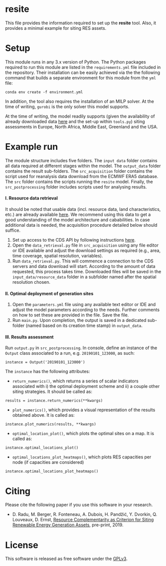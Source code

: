 # resite

This file provides the information required to set up the __resite__ tool. Also, it provides a minimal example for siting
RES assets.  

# Setup

This module runs in any 3.x version of Python. The Python packages required to run this module are listed 
in the `requirements.yml` file included in the repository. Their installation can be easily achieved via the the following
command that builds a separate environment for this module from the `yml` file:
   
    conda env create -f environment.yml
    
In addition, the tool also requires the installation of an MILP solver. At the time of writing, `gurobi` is the only
solver this model supports. 

At the time of writing, the model readily supports (given the availability of already downloaded data
[here](https://dox.uliege.be/index.php/s/trys2xY7j9JsQ3z) and the set-up within `tools.py`) siting assessments in 
Europe, North Africa, Middle East, Greenland and the USA.

   
# Example run

The module structure includes five folders. The `input data` folder contains all data required at different stages within 
the model. The `output_data` folder contains the result sub-folders. The `src_acquisition` folder contains the script
used for reanalysis data download from the ECMWF ERA5 database. The `src` folder contains the scripts running the `resite`
model. Finally, the `src_postprocessing` folder includes scripts used for analysing results.

#### I. Resource data retrieval
It should be noted that usable data (incl. resource data, land characteristics, etc.) are already available 
[here](https://dox.uliege.be/index.php/s/trys2xY7j9JsQ3z). We recommend using this data to get a good understanding
of the model architecture and cababilities. In case additional data is needed, the acquisition procedure detailed below
should suffice. 
1. Set up access to the CDS API by following instructions [here](https://cds.climate.copernicus.eu/api-how-to).
2. Open the `data_retrieval.py` file in `src_acquisition` using any file editor or IDE available and adjust the
download settings as required (e.g., area, time coverage, spatial resolution, variables). 
3. Run `data_retrieval.py`. This will commence a connection to the CDS servers and data
download will start. According to the amount of data requested, this process takes time.
Downloaded files will be saved in the `input_data/resource_data` folder in a subfolder named after the spatial resolution chosen.
                 
#### II. Optimal deployment of generation sites
1. Open the `parameters.yml` file using any available text editor or IDE and adjust the model parameters according to 
the needs. Further comments on how to set these are provided in the file. Save the file.
2. Run `main.py`. Upon completion, the output is saved in a dedicated sub-folder (named based on its creation time stamp) in `output_data`.

#### III. Results assessment
Run `output.py` in `src_postprocessing`. In console, define an instance of the `Output` class associated to a run, e.g.
`20190101_123000`, as such:

```
instance = Output('20190101_123000')
```

The `instance` has the following attributes:
+ `return_numerics()`, which returns a series of scalar indicators associated with i) the optimal deployment scheme and
ii) a couple other siting strategies. It should be called as:

```
results = instance.return_numerics(**kwargs)
```
+ `plot_numerics()`, which provides a visual representation of the results obtained above. It is called as:
```
instance.plot_numerics(results, **kwargs)
```
+ `optimal_location_plot()`, which plots the optimal sites on a map. It is called as:
```
instance.optimal_locations_plot()
```
+ `optimal_locations_plot_heatmaps()`, which plots RES capacities per node (if capacities are considered)
```
instance.optimal_locations_plot_heatmaps()
```
    
# Citing
Please cite the following paper if you use this software in your research.

+ D. Radu, M. Berger, R. Fonteneau, A. Dubois, H. Pandžić, Y. Dvorkin, Q. Louveaux, D. Ernst, [Resource
Complementarity as Criterion for Siting Renewable Energy Generation Assets](https://orbi.uliege.be/handle/2268/240014), pre-print, 2019.

# License
This software is released as free software under the [GPLv3](http://www.gnu.org/licenses/gpl-3.0.en.html).


